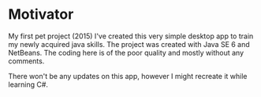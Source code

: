 # Motivator
My first pet project (2015)
I've created this very simple desktop app to train my newly acquired java skills.
The project was created with Java SE 6 and NetBeans.
The coding here is of the poor quality and mostly without any comments.

There won't be any updates on this app, however I might recreate it while learning C#.
